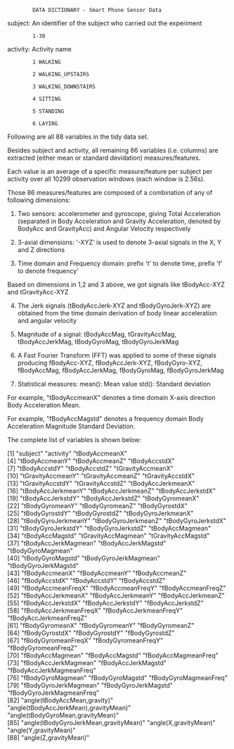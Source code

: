             DATA DICTIONARY - Smart Phone Sensor Data


subject:     An identifier of the subject who carried out the experiment 

            1-30

activity:    Activity name

            1 WALKING

            2 WALKING_UPSTAIRS

            3 WALKING_DOWNSTAIRS

            4 SITTING

            5 STANDING

            6 LAYING


Following are all 88 variables in the tidy data set. 

Besides subject and activity, all remaining 86 variables (i.e. columns) are extracted (either mean or standard devidation) measures/features. 

Each value is an average of a specific measure/feature per subject per activity over all 10299 observation windows (each window is 2.56s).

Those 86 measures/features are composed of a combination of any of following dimensions:

1. Two sensors: accelerometer and gyroscope, giving Total Acceleration (separated in Body Acceleration and Gravity Acceleration, denoted by BodyAcc and GravityAcc) and Angular Velocity respectively

2. 3-axial dimensions: '-XYZ' is used to denote 3-axial signals in the X, Y and Z directions

3. Time domain and Frequency domain: prefix 't' to denote time, prefix 'f' to denote frequency'

Based on dimensions in 1,2 and 3 above, we got signals like tBodyAcc-XYZ and tGravityAcc-XYZ

4. The Jerk signals (tBodyAccJerk-XYZ and tBodyGyroJerk-XYZ) are obtained from the time domain derivation of body linear acceleration and angular velocity

5. Magnitude of a signal: tBodyAccMag, tGravityAccMag, tBodyAccJerkMag, tBodyGyroMag, tBodyGyroJerkMag

6. A Fast Fourier Transform (FFT) was applied to some of these signals producing fBodyAcc-XYZ, fBodyAccJerk-XYZ, fBodyGyro-XYZ, fBodyAccMag, fBodyAccJerkMag, fBodyGyroMag, fBodyGyroJerkMag

7. Statistical measures: 
            mean(): Mean value
            std(): Standard deviation


For example, "tBodyAccmeanX" denotes a time domain X-axis direction Body Acceleration Mean.

For example, "fBodyAccMagstd" denotes a frequency domain Body Acceleration Magnitude Standard Deviation.


The complete list of variables is shown below:


[1] "subject"                              "activity"                             "tBodyAccmeanX"                       
[4] "tBodyAccmeanY"                        "tBodyAccmeanZ"                        "tBodyAccstdX"                        
[7] "tBodyAccstdY"                         "tBodyAccstdZ"                         "tGravityAccmeanX"                    
[10] "tGravityAccmeanY"                     "tGravityAccmeanZ"                     "tGravityAccstdX"                     
[13] "tGravityAccstdY"                      "tGravityAccstdZ"                      "tBodyAccJerkmeanX"                   
[16] "tBodyAccJerkmeanY"                    "tBodyAccJerkmeanZ"                    "tBodyAccJerkstdX"                    
[19] "tBodyAccJerkstdY"                     "tBodyAccJerkstdZ"                     "tBodyGyromeanX"                      
[22] "tBodyGyromeanY"                       "tBodyGyromeanZ"                       "tBodyGyrostdX"                       
[25] "tBodyGyrostdY"                        "tBodyGyrostdZ"                        "tBodyGyroJerkmeanX"                  
[28] "tBodyGyroJerkmeanY"                   "tBodyGyroJerkmeanZ"                   "tBodyGyroJerkstdX"                   
[31] "tBodyGyroJerkstdY"                    "tBodyGyroJerkstdZ"                    "tBodyAccMagmean"                     
[34] "tBodyAccMagstd"                       "tGravityAccMagmean"                   "tGravityAccMagstd"                   
[37] "tBodyAccJerkMagmean"                  "tBodyAccJerkMagstd"                   "tBodyGyroMagmean"                    
[40] "tBodyGyroMagstd"                      "tBodyGyroJerkMagmean"                 "tBodyGyroJerkMagstd"                 
[43] "fBodyAccmeanX"                        "fBodyAccmeanY"                        "fBodyAccmeanZ"                       
[46] "fBodyAccstdX"                         "fBodyAccstdY"                         "fBodyAccstdZ"                        
[49] "fBodyAccmeanFreqX"                    "fBodyAccmeanFreqY"                    "fBodyAccmeanFreqZ"                   
[52] "fBodyAccJerkmeanX"                    "fBodyAccJerkmeanY"                    "fBodyAccJerkmeanZ"                   
[55] "fBodyAccJerkstdX"                     "fBodyAccJerkstdY"                     "fBodyAccJerkstdZ"                    
[58] "fBodyAccJerkmeanFreqX"                "fBodyAccJerkmeanFreqY"                "fBodyAccJerkmeanFreqZ"               
[61] "fBodyGyromeanX"                       "fBodyGyromeanY"                       "fBodyGyromeanZ"                      
[64] "fBodyGyrostdX"                        "fBodyGyrostdY"                        "fBodyGyrostdZ"                       
[67] "fBodyGyromeanFreqX"                   "fBodyGyromeanFreqY"                   "fBodyGyromeanFreqZ"                  
[70] "fBodyAccMagmean"                      "fBodyAccMagstd"                       "fBodyAccMagmeanFreq"                 
[73] "fBodyAccJerkMagmean"                  "fBodyAccJerkMagstd"                   "fBodyAccJerkMagmeanFreq"             
[76] "fBodyGyroMagmean"                     "fBodyGyroMagstd"                      "fBodyGyroMagmeanFreq"                
[79] "fBodyGyroJerkMagmean"                 "fBodyGyroJerkMagstd"                  "fBodyGyroJerkMagmeanFreq"            
[82] "angle(tBodyAccMean,gravity)"          "angle(tBodyAccJerkMean),gravityMean)" "angle(tBodyGyroMean,gravityMean)"    
[85] "angle(tBodyGyroJerkMean,gravityMean)" "angle(X,gravityMean)"                 "angle(Y,gravityMean)"                
[88] "angle(Z,gravityMean)"  

